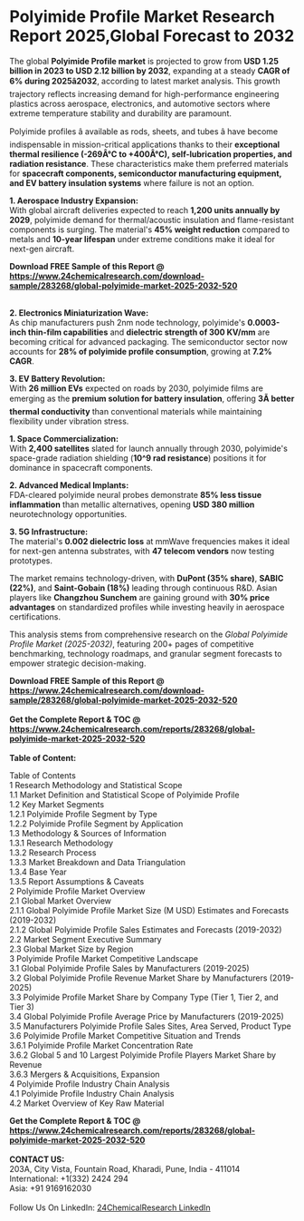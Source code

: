 <h1>Polyimide Profile Market Research Report 2025,Global Forecast to 2032</h1><p>The global <strong>Polyimide Profile market</strong> is projected to grow from <strong>USD 1.25 billion in 2023 to USD 2.12 billion by 2032</strong>, expanding at a steady <strong>CAGR of 6% during 2025â2032</strong>, according to latest market analysis. This growth trajectory reflects increasing demand for high-performance engineering plastics across aerospace, electronics, and automotive sectors where extreme temperature stability and durability are paramount.</p><p>Polyimide profiles â available as rods, sheets, and tubes â have become indispensable in mission-critical applications thanks to their <strong>exceptional thermal resilience (-269Â°C to +400Â°C), self-lubrication properties, and radiation resistance</strong>. These characteristics make them preferred materials for <strong>spacecraft components, semiconductor manufacturing equipment, and EV battery insulation systems</strong> where failure is not an option.</p><p><strong>1. Aerospace Industry Expansion:</strong><br>
With global aircraft deliveries expected to reach <strong>1,200 units annually by 2029</strong>, polyimide demand for thermal/acoustic insulation and flame-resistant components is surging. The material's <strong>45% weight reduction</strong> compared to metals and <strong>10-year lifespan</strong> under extreme conditions make it ideal for next-gen aircraft.</p><div><b>Download FREE Sample of this Report @ 
            <a href="https://www.24chemicalresearch.com/download-sample/283268/global-polyimide-market-2025-2032-520">
            https://www.24chemicalresearch.com/download-sample/283268/global-polyimide-market-2025-2032-520</a></b></div><br><p><strong>2. Electronics Miniaturization Wave:</strong><br>
As chip manufacturers push 2nm node technology, polyimide's <strong>0.0003-inch thin-film capabilities</strong> and <strong>dielectric strength of 300 KV/mm</strong> are becoming critical for advanced packaging. The semiconductor sector now accounts for <strong>28% of polyimide profile consumption</strong>, growing at <strong>7.2% CAGR</strong>.</p><p><strong>3. EV Battery Revolution:</strong><br>
With <strong>26 million EVs</strong> expected on roads by 2030, polyimide films are emerging as the <strong>premium solution for battery insulation</strong>, offering <strong>3Ã better thermal conductivity</strong> than conventional materials while maintaining flexibility under vibration stress.</p><p><strong>1. Space Commercialization:</strong><br>
With <strong>2,400 satellites</strong> slated for launch annually through 2030, polyimide's space-grade radiation shielding (<strong>10^9 rad resistance</strong>) positions it for dominance in spacecraft components.</p><p><strong>2. Advanced Medical Implants:</strong><br>
FDA-cleared polyimide neural probes demonstrate <strong>85% less tissue inflammation</strong> than metallic alternatives, opening <strong>USD 380 million</strong> neurotechnology opportunities.</p><p><strong>3. 5G Infrastructure:</strong><br>
The material's <strong>0.002 dielectric loss</strong> at mmWave frequencies makes it ideal for next-gen antenna substrates, with <strong>47 telecom vendors</strong> now testing prototypes.</p><p>The market remains technology-driven, with <strong>DuPont (35% share)</strong>, <strong>SABIC (22%)</strong>, and <strong>Saint-Gobain (18%)</strong> leading through continuous R&amp;D. Asian players like <strong>Changzhou Sunchem</strong> are gaining ground with <strong>30% price advantages</strong> on standardized profiles while investing heavily in aerospace certifications.</p><p>This analysis stems from comprehensive research on the <em>Global Polyimide Profile Market (2025-2032)</em>, featuring 200+ pages of competitive benchmarking, technology roadmaps, and granular segment forecasts to empower strategic decision-making.</p><div><b>Download FREE Sample of this Report @ 
            <a href="https://www.24chemicalresearch.com/download-sample/283268/global-polyimide-market-2025-2032-520">
            https://www.24chemicalresearch.com/download-sample/283268/global-polyimide-market-2025-2032-520</a></b></div><br><div><b>Get the Complete Report & TOC @ 
            <a href="https://www.24chemicalresearch.com/reports/283268/global-polyimide-market-2025-2032-520">
            https://www.24chemicalresearch.com/reports/283268/global-polyimide-market-2025-2032-520</a></b></div><br>
            <b>Table of Content:</b><p>Table of Contents<br />
1 Research Methodology and Statistical Scope<br />
1.1 Market Definition and Statistical Scope of Polyimide Profile<br />
1.2 Key Market Segments<br />
1.2.1 Polyimide Profile Segment by Type<br />
1.2.2 Polyimide Profile Segment by Application<br />
1.3 Methodology & Sources of Information<br />
1.3.1 Research Methodology<br />
1.3.2 Research Process<br />
1.3.3 Market Breakdown and Data Triangulation<br />
1.3.4 Base Year<br />
1.3.5 Report Assumptions & Caveats<br />
2 Polyimide Profile Market Overview<br />
2.1 Global Market Overview<br />
2.1.1 Global Polyimide Profile Market Size (M USD) Estimates and Forecasts (2019-2032)<br />
2.1.2 Global Polyimide Profile Sales Estimates and Forecasts (2019-2032)<br />
2.2 Market Segment Executive Summary<br />
2.3 Global Market Size by Region<br />
3 Polyimide Profile Market Competitive Landscape<br />
3.1 Global Polyimide Profile Sales by Manufacturers (2019-2025)<br />
3.2 Global Polyimide Profile Revenue Market Share by Manufacturers (2019-2025)<br />
3.3 Polyimide Profile Market Share by Company Type (Tier 1, Tier 2, and Tier 3)<br />
3.4 Global Polyimide Profile Average Price by Manufacturers (2019-2025)<br />
3.5 Manufacturers Polyimide Profile Sales Sites, Area Served, Product Type<br />
3.6 Polyimide Profile Market Competitive Situation and Trends<br />
3.6.1 Polyimide Profile Market Concentration Rate<br />
3.6.2 Global 5 and 10 Largest Polyimide Profile Players Market Share by Revenue<br />
3.6.3 Mergers & Acquisitions, Expansion<br />
4 Polyimide Profile Industry Chain Analysis<br />
4.1 Polyimide Profile Industry Chain Analysis<br />
4.2 Market Overview of Key Raw Material</p><div><b>Get the Complete Report & TOC @ 
            <a href="https://www.24chemicalresearch.com/reports/283268/global-polyimide-market-2025-2032-520">
            https://www.24chemicalresearch.com/reports/283268/global-polyimide-market-2025-2032-520</a></b></div><br><b>CONTACT US:</b><br>
            203A, City Vista, Fountain Road, Kharadi, Pune, India - 411014<br>
            International: +1(332) 2424 294<br>
            Asia: +91 9169162030 <br><br>
            Follow Us On LinkedIn: <a href="https://www.linkedin.com/company/24chemicalresearch/">24ChemicalResearch LinkedIn</a>